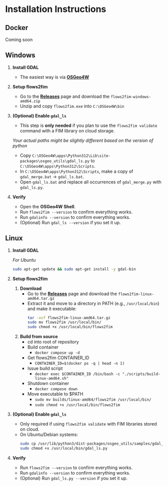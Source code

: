# Installation Instructions


## Docker
Coming soon

## Windows

1. **Install GDAL**
   - The easiest way is via [**OSGeo4W**](https://trac.osgeo.org/osgeo4w/#QuickStartforOSGeo4WUsers)

2. **Setup flows2fim**
    - Go to the [**Releases**](https://github.com/ar-siddiqui/flows2fim/releases) page and download the `flows2fim-windows-amd64.zip`
    - Unzip and copy `flows2fim.exe` into `C:\OSGeo4W\bin`

3. **(Optional) Enable `gdal_ls`**
   - This step is **only needed** if you plan to use the `flows2fim validate` command with a FIM library on cloud storage.

   _Your actual paths might be slightly different based on the version of python_
   - Copy `C:\OSGeo4W\apps\Python312\Lib\site-packages\osgeo_utils\gdal_ls.py` to `C:\OSGeo4W\apps\Python312\Scripts`.
   - In `C:\OSGeo4W\apps\Python312\Scripts`, make a copy of `gdal_merge.bat` → `gdal_ls.bat`.
   - Open `gdal_ls.bat` and replace all occurrences of `gdal_merge.py` with `gdal_ls.py`.

4. **Verify**
    - Open the **OSGeo4W Shell**.
    - Run `flows2fim --version` to confirm everything works.
    - Run `gdalinfo --version` to confirm everything works.
    - (Optional) Run `gdal_ls --version` if you set it up.


## Linux

1. **Install GDAL**

    _For Ubuntu_
   ```bash
   sudo apt-get update && sudo apt-get install -y gdal-bin
   ```

2. **Setup flows2fim**
    1. **Download**
        - Go to the [**Releases**](https://github.com/ar-siddiqui/flows2fim/releases) page and download the `flows2fim-linux-amd64.tar.gz`
        - Extract it and move to a directory in PATH (e.g., `/usr/local/bin`) and make it executable:
            ```bash
            tar -xvf flows2fim-linux-amd64.tar.gz
            sudo mv flows2fim /usr/local/bin/
            sudo chmod +x /usr/local/bin/flows2fim
            ```
    2. **Build from source**
        - cd into root of repository
        - Build container
            - `docker compose up -d`
        - Get flows2fim CONTAINER_ID
            - `CONTAINER_ID=$(docker ps -q | head -n 1)`
        - Issue build script
            - `docker exec $CONTAINER_ID /bin/bash -c "./scripts/build-linux-amd64.sh"` 
        - Shutdown container
            - `docker compose down`
        - Move executable to $PATH
            - `sudo mv builds/linux-amd64/flows2fim /usr/local/bin/`
            - `sudo chmod +x /usr/local/bin/flows2fim`
3. **(Optional) Enable `gdal_ls`**
   - Only required if using `flows2fim validate` with FIM libraries stored on cloud.
   - On Ubuntu/Debian systems:
     ```bash
     sudo cp /usr/lib/python3/dist-packages/osgeo_utils/samples/gdal_ls.py /usr/local/bin
     sudo chmod +x /usr/local/bin/gdal_ls.py
     ```

4. **Verify**
    - Run `flows2fim --version` to confirm everything works.
    - Run `gdalinfo --version` to confirm everything works.
    - (Optional) Run `gdal_ls.py --version` if you set it up.
